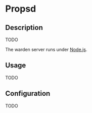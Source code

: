 # Propsd

## Description

TODO

The warden server runs under [Node.js][].

## Usage

TODO

## Configuration

TODO



[Node.js]: https://nodejs.org/en/
